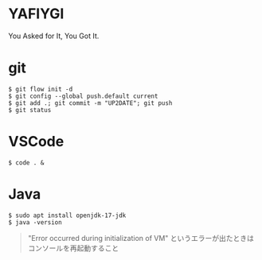 # YAFIYGI
You Asked for It, You Got It.

# git
```
$ git flow init -d
$ git config --global push.default current
$ git add .; git commit -m "UP2DATE"; git push
$ git status
```

# VSCode
```
$ code . &
```

# Java
```
$ sudo apt install openjdk-17-jdk
$ java -version
```
>"Error occurred during initialization of VM" というエラーが出たときは コンソールを再起動すること
